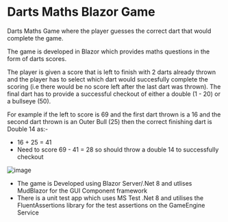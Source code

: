 # Darts Maths Blazor Game

Darts Maths Game where the player guesses the correct dart that would complete the game.

The game is developed in Blazor which provides maths questions in the form of darts scores.

The player is given a score that is left to finish with 2 darts already thrown and the player has to select which dart would succesfully complete the scoring (i.e there would be no score left after the last dart was thrown).  The final dart has to provide a successful checkout of either a double (1 - 20) or a bullseye (50).

For example if the left to score is 69 and the first dart thrown is a 16 and the second dart thrown is an Outer Bull (25) then the correct finishing dart is Double 14 as:-

* 16 + 25 = 41
* Need to score 69 - 41 = 28 so should throw a double 14 to successfully checkout

![image](https://github.com/user-attachments/assets/5b7b68dc-124d-4d75-8da4-4c6b7fd00d91)

* The game is Developed using Blazor Server/.Net 8 and utlises MudBlazor for the GUI Component framework
* There is a unit test app which uses MS Test .Net 8 and utilises the FluentAssertions library for the test assertions on the GameEngine Service
